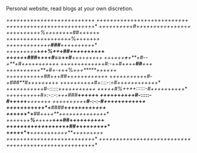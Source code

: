 Personal website, read blogs at your own discretion.

+*+*+*+*+*+*+*+*+*+*+*+*+*+*+*+*+*+*+*+*+*+*+*+*+*+*
+*++*+*+*+*+*+*+*+*+*+*+*+*+*+*+*+*+*+*+*+*+*+*+*+*+
*+*+*++*+*+*+*+*+*+*+*+*+*+*+*+*+*+*+*+*+*+*+*+*+*+*
+*+*+*+*++*+*+*+*+*#*+*+*+*+*+*+*+*+*+*+*+*+*+*+*+*+
*+*+*+*+*+*++*+*+*+*%*+*+*+*+*+*+*+*+*##+*+*+*+*+*+*
+*+*+*+*+*+*+*+*++*+*+*+*+*+*+*+*+*+*%*+*+*+*+*+*+*+
*+*+*+*++*+*+*+*+*+*+*+*+**###**+*+*+*+*+*+*+*+*+*+*
+*+*+*+*+*+*+*+*+**+*+*+*%++*+*##+*+*+*+*+*+*+*+*+*+
*+*+*+*+*+*+*###*+*+*++*#*==+*+*#**++*+*+*+*+*+*+*+*
+*+*+*+*+*+**+**+**+****#--+**+*#+*+*++*+*++*+*+*+*+
*+*+*+*+*+*+*++*++*++*+#*:-*++*#*+*+*+*+**##**+*+*+*
+*+*+*+*+*+*+*+*+*+**+*#+-++*+*%*+*+*+*****++*++*+*+
*+*+*+*+*+*+*+*+*+*+*+##*+*+*+##*+*+*+++++*+*+*+*++*
+*+*+*+*+*+*+*+*+*+*+*#-+###**#*+*+*+****+*+*+*+*+*+
*+*+*+*+*+*+*+*+*+*+*#+::::-:=#*+*+*++++*+*++*+*+*+*
+*+*+*+*+*+*+*+*+*+*+#-::::::***+*+*+**+*++*+*++*+*+
*+*+*+*+*+**#%*+*+*+**::::::-#+*+*+***+*+*+*+*+*+*+*
+*+*+*+*+*+*+*+*+*+*#=:-::-:***+*+*+*###**+*+*+*++*+
*+*+*+*+*+*+*+*+*+*+#-:::::-#+*+*+*+*+**+*++*+*+*+*+
+*+*+*+*+*+*+*+*+*+**#-:-:-#*+*++*+*+*+*+*+*+*+*+*+*
+*++*+*+*+*+*++*+*+*+**####**+*+*+*+*+*+*+*+*+*+*+*+
*+*+*++*+*+*+**##+*+*+*+**++*+*+*+*++*+*+*+*+*+*+*+*
+*+*+*+*++*+**%**+*++*+*+**+*+*+##+*+*++*+*+*+*+*+*+
*+*+*+*+*+*+++*+*+*+*+*+*++*+*+*+##+*+*+*++*+*+*+*+*
+*+*+*+*+*+**+*++*+*+*+*+*+*+*+*+**+*+*+*+*+*+*+*+*+
*+*+*+*+*+*+*+*+*+*+*+*+*+*+*+*+*++*+*+*+*+*+*+*+*+*
+*+*+*+*+*+*+*+*+*+*+*+*+*+*+*+*+*+*++*+*+*+*+*+*+*+
*+*+*+*+*+*+*+*+*+*+*+*+*+*+*+*+*+*+*+*++*+*+*+*+*+*
